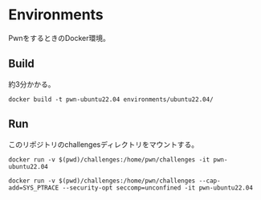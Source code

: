 # Environments

PwnをするときのDocker環境。

## Build
約3分かかる。
```
docker build -t pwn-ubuntu22.04 environments/ubuntu22.04/
```

## Run

このリポジトリのchallengesディレクトリをマウントする。

```
docker run -v $(pwd)/challenges:/home/pwn/challenges -it pwn-ubuntu22.04 
```

```
docker run -v $(pwd)/challenges:/home/pwn/challenges --cap-add=SYS_PTRACE --security-opt seccomp=unconfined -it pwn-ubuntu22.04 
```
